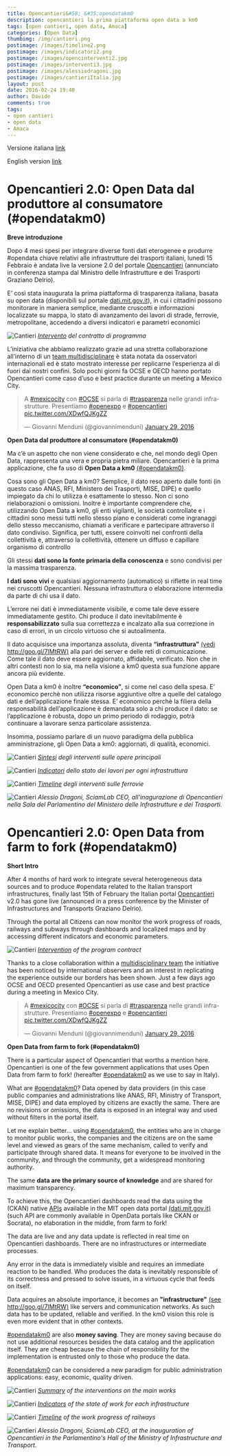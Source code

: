 ```yaml
---
title: Opencantieri&#58; &#35;opendatakm0
description: opencantieri la prima piattaforma open data a km0
tags: [open cantieri, open data, Amaca]
categories: [Open Data]
thumbimg: /img/cantieri.png
postimage: /images/timeline2.png
postimage: /images/indicatori2.png
postimage: /images/opencinterventi2.jpg
postimage: /images/interventi3.jpg
postimage: /images/alessiodragoni.jpg 
postimage: /images/cantieriItalia.jpg
layout: post
date: 2016-02-24 19:40
author: Davide
comments: true
tags:
- open cantieri
- open data
- Amaca
---
```


<a name="abcc"></a>

Versione italiana [link](#abcc)

English version [link](#aabb)  


Opencantieri 2.0: Open Data dal produttore al consumatore (#opendatakm0)
====

**Breve introduzione**

Dopo 4 mesi spesi per integrare diverse fonti dati eterogenee e produrre #opendata chiave relativi alle infrastrutture dei trasporti italiani, lunedì 15 Febbraio è andata live la versione 2.0 del portale [Opencantieri](http://opencantieri.mit.gov.it/) (annunciato in conferenza stampa dal Ministro delle Infrastrutture e dei Trasporti Graziano Delrio).

E’ così stata inaugurata la  prima piattaforma di trasparenza italiana, basata su open data (disponibili sul portale [dati.mit.gov.it](http://dati.mit.gov.it/catalog/dataset)), in cui i cittadini possono monitorare in maniera semplice, mediante cruscotti e informazioni localizzate su mappa, lo stato di avanzamento dei lavori di strade, ferrovie, metropolitane, accedendo a diversi indicatori e parametri economici

![Cantieri](https://github.com/sciamlab/blog/blob/gh-pages/images/interventi3.jpg?raw=true)
*[Intervento](http://opencantieri.mit.gov.it/contratti) del contratto di programma*

L’iniziativa che abbiamo realizzato grazie ad una stretta collaborazione all’interno di un [team multidisciplinare](http://opencantieri.mit.gov.it/crediti) è stata notata da osservatori internazionali ed è stato mostrato interesse per replicarne l’esperienza al di fuori dai nostri confini. Solo pochi giorni fa OCSE‬ e ‪‎OECD‬ hanno portato Opencantieri come caso d’uso e best practice durante un meeting a Mexico City.

<blockquote class="twitter-tweet" data-lang="en"><p lang="it" dir="ltr">A <a href="https://twitter.com/hashtag/mexicocity?src=hash">#mexicocity</a> con <a href="https://twitter.com/hashtag/OCSE?src=hash">#OCSE</a> si parla di <a href="https://twitter.com/hashtag/trasparenza?src=hash">#trasparenza</a> nelle grandi infrastrutture. Presentiamo <a href="https://twitter.com/hashtag/openexpo?src=hash">#openexpo</a> e <a href="https://twitter.com/hashtag/opencantieri?src=hash">#opencantieri</a> <a href="https://t.co/XDwfQJKgZZ">pic.twitter.com/XDwfQJKgZZ</a></p>&mdash; Giovanni Menduni (@giovannimenduni) <a href="https://twitter.com/giovannimenduni/status/693101424465432576">January 29, 2016</a></blockquote>
<script async src="//platform.twitter.com/widgets.js" charset="utf-8"></script>

**Open Data dal produttore al consumatore (#opendatakm0)**

Ma c’è un aspetto che non viene considerato e che, nel mondo degli Open Data, rappresenta una vera e propria pietra miliare. Opencantieri è la prima applicazione, che fa uso di **Open Data a km0** [(#opendatakm0)](https://twitter.com/search?f=tweets&q=%23opendatakm0&src=typd).

Cosa sono gli Open Data a km0? Semplice, il dato reso aperto dalle fonti (in questo caso ANAS, RFI, Ministero dei Trasporti, MISE, DIPE) e quello impiegato da chi lo utilizza è esattamente lo stesso. Non ci sono rielaborazioni o omissioni. Inoltre è importante comprendere che, utilizzando Open Data a km0, gli enti vigilanti, le società controllate e i cittadini sono messi tutti nello stesso piano e considerati come ingranaggi dello stesso meccanismo, chiamati a verificare e partecipare attraverso il dato condiviso. Significa, per tutti, essere coinvolti nei confronti della collettività e, attraverso la collettività, ottenere un diffuso e capillare organismo di controllo

Gli stessi **dati sono la fonte primaria della conoscenza** e sono condivisi per la massima trasparenza.

**I dati sono vivi** e qualsiasi aggiornamento (automatico) si riflette in real time nei cruscotti Opencantieri. Nessuna infrastruttura o elaborazione intermedia da parte di chi usa il dato.

L’errore nei dati è immediatamente visibile, e come tale deve essere immediatamente gestito. Chi produce il dato inevitabilmente è **responsabilizzato** sulla sua correttezza e incalzato alla sua correzione in caso di errori, in un circolo virtuoso che si autoalimenta.

Il dato acquisisce una importanza assoluta, diventa **“infrastruttura”** [(vedi http://goo.gl/7lMtRW)](http://www.techeconomy.it/2016/01/27/open-data-tutta-colpa-un-not-available/) alla pari dei server e delle reti di comunicazione. Come tale il dato deve essere aggiornato, affidabile, verificato. Non che in altri contesti non lo sia, ma nella visione a km0 questa sua funzione appare ancora più evidente.

Open Data a km0 è inoltre **“economico”**, si come nel caso della spesa. E’ economico perchè non utilizza risorse aggiuntive oltre a quelle del catalogo dati e dell’applicazione finale stessa. E’ economico perchè la filiera della responsabilità dell’applicazione è demandata solo a chi produce il dato: se l’applicazione è robusta, dopo un primo periodo di rodaggio, potrà continuare a lavorare senza particolare assistenza.

Insomma, possiamo parlare di un nuovo paradigma della pubblica amministrazione, gli Open Data a km0: aggiornati, di qualità, economici.

![Cantieri](https://github.com/sciamlab/blog/blob/gh-pages/images/opencinterventi2.jpg?raw=true)
*[Sintesi](http://opencantieri.mit.gov.it/interventi) degli interventi sulle opere principali*

![Cantieri](https://github.com/sciamlab/blog/blob/gh-pages/images/indicatori2.png?raw=true)
*[Indicatori](http://opencantieri.mit.gov.it/indicatori) dello stato dei lavori per ogni infrastruttura*

![Cantieri](https://github.com/sciamlab/blog/blob/gh-pages/images/timeline2.png?raw=true)
*[Timeline](http://opencantieri.mit.gov.it/timeline5) degli interventi sulle ferrovie*

![Cantieri](https://github.com/sciamlab/blog/blob/gh-pages/images/alessiodragoni.jpg?raw=true)
*Alessio Dragoni, SciamLab CEO, all'inagurazione di Opencantieri nella Sala del Parlamentino del Ministero delle Infrastrutture e dei Trasporti.*



<a name="aabb"></a>

Opencantieri 2.0: Open Data from farm to fork (#opendatakm0)
====

**Short Intro**

After 4 months of hard work to integrate several heterogeneous data sources and to produce #opendata related to the Italian transport infrastructures, finally last 15th of February the Italian portal [Opencantieri](http://opencantieri.mit.gov.it/) v2.0 has gone live (announced in a press conference by the Minister of Infrastructures and Transports Graziano Delrio).

Through the portal all Citizens can now monitor the work progress of roads, railways and subways through dashboards and localized maps and by accessing different indicators and economic parameters. 

![Cantieri](https://github.com/sciamlab/blog/blob/gh-pages/images/interventi3.jpg?raw=true)
*[Intervention](http://opencantieri.mit.gov.it/contratti) of the program contract*

Thanks to a close collaboration within a [multidisciplinary team](http://opencantieri.mit.gov.it/crediti) the initiative has been noticed by international observers and an interest in replicating the experience outside our borders has been shown. Just a few days ago OCSE and OECD presented Opencantieri as use case and best practice during a meeting in Mexico City.

<blockquote class="twitter-tweet" data-lang="en"><p lang="it" dir="ltr">A <a href="https://twitter.com/hashtag/mexicocity?src=hash">#mexicocity</a> con <a href="https://twitter.com/hashtag/OCSE?src=hash">#OCSE</a> si parla di <a href="https://twitter.com/hashtag/trasparenza?src=hash">#trasparenza</a> nelle grandi infrastrutture. Presentiamo <a href="https://twitter.com/hashtag/openexpo?src=hash">#openexpo</a> e <a href="https://twitter.com/hashtag/opencantieri?src=hash">#opencantieri</a> <a href="https://t.co/XDwfQJKgZZ">pic.twitter.com/XDwfQJKgZZ</a></p>&mdash; Giovanni Menduni (@giovannimenduni) <a href="https://twitter.com/giovannimenduni/status/693101424465432576">January 29, 2016</a></blockquote>
<script async src="//platform.twitter.com/widgets.js" charset="utf-8"></script>



**Open Data from farm to fork (#opendatakm0)**

There is a particular aspect of Opencantieri that worths a mention here. Opencantieri is one of the few government applications that uses Open Data from farm to fork! (hereafter [#opendatakm0](https://twitter.com/search?f=tweets&q=%23opendatakm0&src=typd) as we use to say in Italy).

What are [#opendatakm0](https://twitter.com/search?f=tweets&q=%23opendatakm0&src=typd)? Data opened by data providers (in this case public companies and administrations like ANAS, RFI, Ministry of Transport, MISE, DIPE) and data employed by citizens are exactly the same. There are no revisions or omissions, the data is exposed in an integral way and used without filters in the portal itself.

Let me explain better… using [#opendatakm0](https://twitter.com/search?f=tweets&q=%23opendatakm0&src=typd), the entities who are in charge to monitor public works, the companies and the citizens are on the same level and viewed as gears of the same mechanism, called to verify and participate through shared data. It means for everyone to be involved in the community, and through the community, get a widespread monitoring authority.

The same **data are the primary source of knowledge** and are shared for maximum transparency.

To achieve this, the Opencantieri dashboards read the data using the (CKAN) native [APIs](http://docs.ckan.org/en/ckan-2.2/api.html) available in the MIT open data portal [(dati.mit.gov.it)](http://dati.mit.gov.it/catalog/dataset) (such API are commonly available in OpenData portals like CKAN or Socrata), no elaboration in the middle, from farm to fork!

The data are live and any data update is reflected in real time on Opencantieri dashboards. There are no infrastructures or intermediate processes.

Any error in the data is immediately visible and requires an immediate reaction to be handled. Who produces the data is inevitably responsible of its correctness and pressed to solve issues, in a virtuous cycle that feeds on itself.

Data acquires an absolute importance, it becomes an **"infrastructure"** [(see http://goo.gl/7lMtRW)](http://www.techeconomy.it/2016/01/27/open-data-tutta-colpa-un-not-available/) like servers and communication networks. As such data has to be updated, reliable and verified. In the km0 vision this role is even more evident that in other contexts.

[#opendatakm0](https://twitter.com/search?f=tweets&q=%23opendatakm0&src=typd) are also **money saving**. They are money saving because do not use additional resources besides the data catalog and the application itself. They are cheap because the chain of responsibility for the implementation is entrusted only to those who produce the data.

[#opendatakm0](https://twitter.com/search?f=tweets&q=%23opendatakm0&src=typd) can be considered a new paradigm for public administration applications: easy, economic, quality driven.

![Cantieri](https://github.com/sciamlab/blog/blob/gh-pages/images/opencinterventi2.jpg?raw=true)
*[Summary](http://opencantieri.mit.gov.it/interventi) of the interventions on the main works*

![Cantieri](https://github.com/sciamlab/blog/blob/gh-pages/images/indicatori2.png?raw=true)
*[Indicators](http://opencantieri.mit.gov.it/indicatori) of the state of work for each infrastructure*

![Cantieri](https://github.com/sciamlab/blog/blob/gh-pages/images/timeline2.png?raw=true)
*[Timeline](http://opencantieri.mit.gov.it/timeline5) of the work progress of railways*

![Cantieri](https://github.com/sciamlab/blog/blob/gh-pages/images/alessiodragoni.jpg?raw=true)
*Alessio Dragoni, SciamLab CEO, at the inauguration of Opencantieri in the Parlamentino's Hall of the Ministry of Infrastructure and Transport.*
